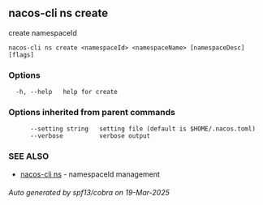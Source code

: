 ## nacos-cli ns create

create namespaceId

```
nacos-cli ns create <namespaceId> <namespaceName> [namespaceDesc] [flags]
```

### Options

```
  -h, --help   help for create
```

### Options inherited from parent commands

```
      --setting string   setting file (default is $HOME/.nacos.toml)
      --verbose          verbose output
```

### SEE ALSO

* [nacos-cli ns](nacos-cli_ns.md)	 - namespaceId management

###### Auto generated by spf13/cobra on 19-Mar-2025
